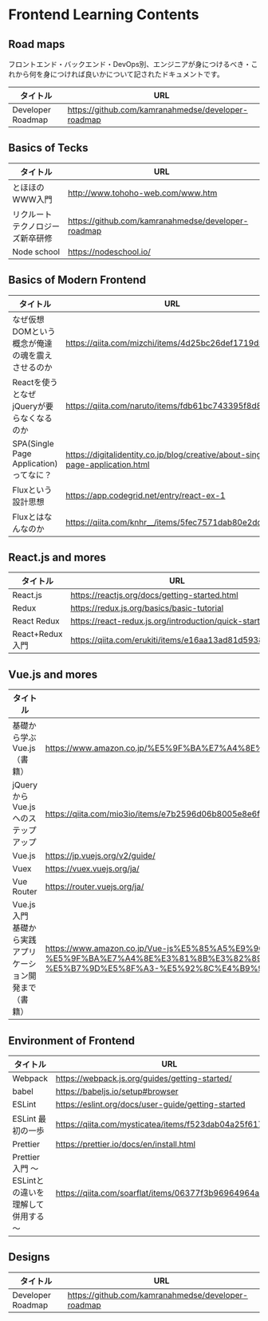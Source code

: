 # Frontend Learning Contents
##  Road maps
フロントエンド・バックエンド・DevOps別、エンジニアが身につけるべき・これから何を身につければ良いかについて記されたドキュメントです。   

|タイトル|URL|
|--------|---------------------|
|Developer Roadmap|https://github.com/kamranahmedse/developer-roadmap|

## Basics of Tecks
|タイトル|URL|
|--------|---------------------|
|とほほのWWW入門|http://www.tohoho-web.com/www.htm|
|リクルートテクノロジーズ新卒研修|https://github.com/kamranahmedse/developer-roadmap|
|Node school|https://nodeschool.io/|

## Basics of Modern Frontend

|タイトル|URL|
|--------|---------------------|
|なぜ仮想DOMという概念が俺達の魂を震えさせるのか|https://qiita.com/mizchi/items/4d25bc26def1719d52e6|
|Reactを使うとなぜjQueryが要らなくなるのか|https://qiita.com/naruto/items/fdb61bc743395f8d8faf|
|SPA(Single Page Application)ってなに？|https://digitalidentity.co.jp/blog/creative/about-single-page-application.html|
|Fluxという設計思想|https://app.codegrid.net/entry/react-ex-1|
|Fluxとはなんなのか|https://qiita.com/knhr__/items/5fec7571dab80e2dcd92|

## React.js and mores
|タイトル|URL|
|--------|---------------------|
|React.js|https://reactjs.org/docs/getting-started.html|
|Redux|https://redux.js.org/basics/basic-tutorial|
|React Redux|https://react-redux.js.org/introduction/quick-start|
|React+Redux入門|https://qiita.com/erukiti/items/e16aa13ad81d5938374e|

## Vue.js and mores
|タイトル|URL|
|--------|---------------------|
|基礎から学ぶ Vue.js（書籍）| https://www.amazon.co.jp/%E5%9F%BA%E7%A4%8E%E3%81%8B%E3%82%89%E5%AD%A6%E3%81%B6-Vue-js-mio/dp/4863542453/ref=pd_lpo_sbs_14_t_0?_encoding=UTF8&psc=1&refRID=GD023QRE0D3FQJCJJ9RZ|
|jQuery から Vue.js へのステップアップ|https://qiita.com/mio3io/items/e7b2596d06b8005e8e6f|
|Vue.js|https://jp.vuejs.org/v2/guide/|
|Vuex|https://vuex.vuejs.org/ja/|
|Vue Router|https://router.vuejs.org/ja/|
|Vue.js入門 基礎から実践アプリケーション開発まで（書籍）|https://www.amazon.co.jp/Vue-js%E5%85%A5%E9%96%80-%E5%9F%BA%E7%A4%8E%E3%81%8B%E3%82%89%E5%AE%9F%E8%B7%B5%E3%82%A2%E3%83%97%E3%83%AA%E3%82%B1%E3%83%BC%E3%82%B7%E3%83%A7%E3%83%B3%E9%96%8B%E7%99%BA%E3%81%BE%E3%81%A7-%E5%B7%9D%E5%8F%A3-%E5%92%8C%E4%B9%9F/dp/4297100916|

## Environment of Frontend

|タイトル|URL|
|--------|---------------------|
|Webpack|https://webpack.js.org/guides/getting-started/|
|babel|https://babeljs.io/setup#browser|
|ESLint|https://eslint.org/docs/user-guide/getting-started|
|ESLint 最初の一歩|https://qiita.com/mysticatea/items/f523dab04a25f617c87d|
|Prettier|https://prettier.io/docs/en/install.html|
|Prettier 入門 ～ESLintとの違いを理解して併用する～|https://qiita.com/soarflat/items/06377f3b96964964a65d|

## Designs
|タイトル|URL|
|--------|---------------------|
|Developer Roadmap|https://github.com/kamranahmedse/developer-roadmap|

